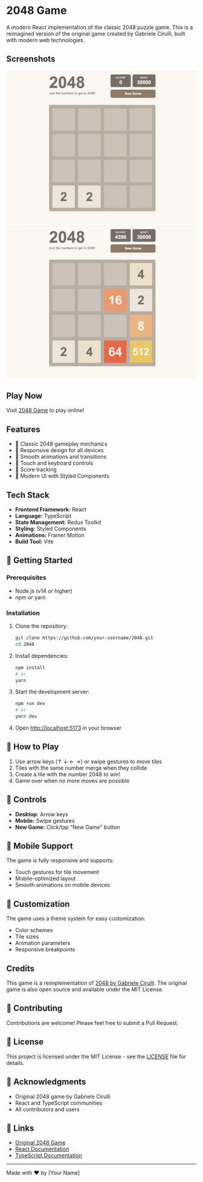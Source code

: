 # 2048 Game

A modern React implementation of the classic 2048 puzzle game. This is a reimagined version of the original game created by Gabriele Cirulli, built with modern web technologies.

## Screenshots

![Gameplay Screenshot 1](./assets/gameplay.png?v=2)
![Gameplay Screenshot 2](./assets/gameplay1.png?v=2)

## Play Now

Visit [2048 Game](https://2048.araza.me) to play online!

## Features

- 🎯 Classic 2048 gameplay mechanics
- 📱 Responsive design for all devices
- 🎨 Smooth animations and transitions
- 🔄 Touch and keyboard controls
- 💾 Score tracking
- 🌈 Modern UI with Styled Components

## Tech Stack

- **Frontend Framework:** React
- **Language:** TypeScript
- **State Management:** Redux Toolkit
- **Styling:** Styled Components
- **Animations:** Framer Motion
- **Build Tool:** Vite

## 🚀 Getting Started

### Prerequisites

- Node.js (v14 or higher)
- npm or yarn

### Installation

1. Clone the repository:
   ```bash
   git clone https://github.com/your-username/2048.git
   cd 2048
   ```

2. Install dependencies:
   ```bash
   npm install
   # or
   yarn
   ```

3. Start the development server:
   ```bash
   npm run dev
   # or
   yarn dev
   ```

4. Open [http://localhost:5173](http://localhost:5173) in your browser

## 🎯 How to Play

1. Use arrow keys (↑ ↓ ← →) or swipe gestures to move tiles
2. Tiles with the same number merge when they collide
3. Create a tile with the number 2048 to win!
4. Game over when no more moves are possible

## 🔧 Controls

- **Desktop:** Arrow keys
- **Mobile:** Swipe gestures
- **New Game:** Click/tap "New Game" button

## 📱 Mobile Support

The game is fully responsive and supports:
- Touch gestures for tile movement
- Mobile-optimized layout
- Smooth animations on mobile devices

## 🎨 Customization

The game uses a theme system for easy customization:
- Color schemes
- Tile sizes
- Animation parameters
- Responsive breakpoints

## Credits

This game is a reimplementation of [2048 by Gabriele Cirulli](https://github.com/gabrielecirulli/2048). The original game is also open source and available under the MIT License.

## 🤝 Contributing

Contributions are welcome! Please feel free to submit a Pull Request.

## 📄 License

This project is licensed under the MIT License - see the [LICENSE](LICENSE) file for details.

## 🙏 Acknowledgments

- Original 2048 game by Gabriele Cirulli
- React and TypeScript communities
- All contributors and users

## 🔗 Links

- [Original 2048 Game](https://play2048.co/)
- [React Documentation](https://reactjs.org/)
- [TypeScript Documentation](https://www.typescriptlang.org/)

---

Made with ❤️ by [Your Name]
